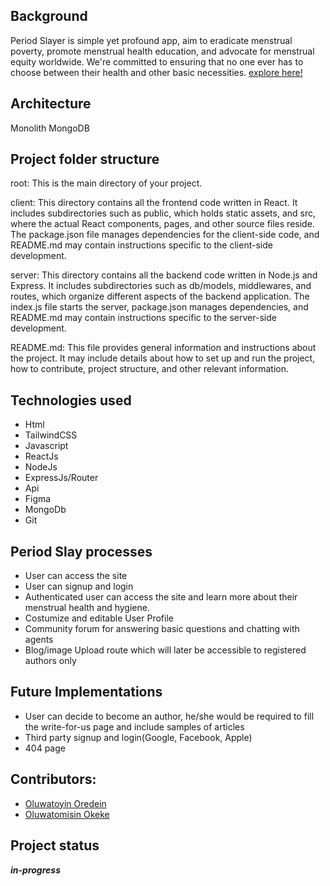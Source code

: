 ## Background

Period Slayer is simple yet profound app, aim to eradicate menstrual poverty, promote menstrual health education, and advocate for menstrual equity worldwide. We're committed to ensuring that no one ever has to choose between their health and other basic necessities.
[explore here!](https://period-slay.vercel.app/)

## Architecture

Monolith MongoDB

## Project folder structure

root: This is the main directory of your project.

client: This directory contains all the frontend code written in React. It includes subdirectories such as public, which holds static assets, and src, where the actual React components, pages, and other source files reside. The package.json file manages dependencies for the client-side code, and README.md may contain instructions specific to the client-side development.

server: This directory contains all the backend code written in Node.js and Express. It includes subdirectories such as db/models, middlewares, and routes, which organize different aspects of the backend application. The index.js file starts the server, package.json manages dependencies, and README.md may contain instructions specific to the server-side development.

README.md: This file provides general information and instructions about the project. It may include details about how to set up and run the project, how to contribute, project structure, and other relevant information.

## Technologies used

- Html
- TailwindCSS
- Javascript
- ReactJs
- NodeJs
- ExpressJs/Router
- Api
- Figma
- MongoDb
- Git

## Period Slay processes

- User can access the site
- User can signup and login
- Authenticated user can access the site and learn more about their menstrual health and hygiene.
- Costumize and editable User Profile
- Community forum for answering basic questions and chatting with agents
- Blog/image Upload route which will later be accessible to registered authors only

## Future Implementations

- User can decide to become an author, he/she would be required to fill the write-for-us page and include samples of articles
- Third party signup and login(Google, Facebook, Apple)
- 404 page

## Contributors:

- [Oluwatoyin Oredein](https://github.com/codinBabe)
- [Oluwatomisin Okeke](https://github.com/Ugegbe-oyibo)

## Project status

**_in-progress_**
